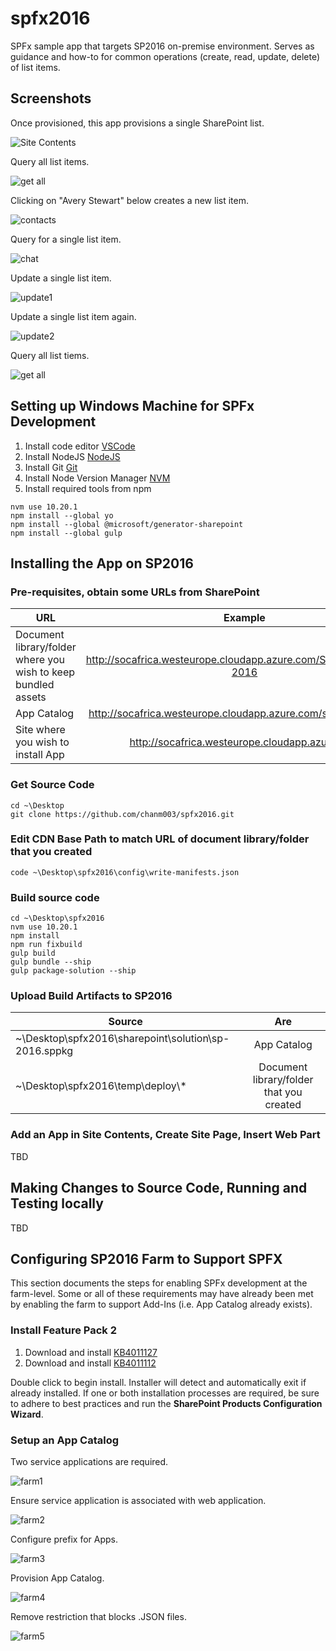 # spfx2016

SPFx sample app that targets SP2016 on-premise environment. Serves as guidance and how-to for common operations (create, read, update, delete) of list items.

## Screenshots

Once provisioned, this app provisions a single SharePoint list.

![Site Contents](./screenshots/walkthrough1.png "Site Contents")

Query all list items.

![get all](./screenshots/walkthrough2.png "get all")


Clicking on "Avery Stewart" below creates a new list item.

![contacts](./screenshots/walkthrough3.png "contacts")

Query for a single list item.

![chat](./screenshots/walkthrough4.png "chat")

Update a single list item.

![update1](./screenshots/walkthrough5.png "update1")

Update a single list item again.

![update2](./screenshots/walkthrough6.png "update2")

Query all list tiems.

![get all](./screenshots/walkthrough7.png "get all")

## Setting up Windows Machine for SPFx Development

1. Install code editor [VSCode](https://code.visualstudio.com/)
2. Install NodeJS [NodeJS](https://www.nodejs.org)
3. Install Git [Git](https://git-scm.com/downloads)
4. Install Node Version Manager [NVM](https://github.com/coreybutler/nvm-windows)
5. Install required tools from npm

```
nvm use 10.20.1
npm install --global yo
npm install --global @microsoft/generator-sharepoint
npm install --global gulp
```

## Installing the App on SP2016

### Pre-requisites, obtain some URLs from SharePoint

| URL                                                            | Example                                                            |
| ---------------------------------------------------------------|:------------------------------------------------------------------:|
| Document library/folder where you wish to keep bundled assets  | http://socafrica.westeurope.cloudapp.azure.com/SPFxBundles/sp-2016 | 
| App Catalog                                                    | http://socafrica.westeurope.cloudapp.azure.com/sites/appcatalog    |
| Site where you wish to install App                             | http://socafrica.westeurope.cloudapp.azure.com                     |


### Get Source Code
```
cd ~\Desktop
git clone https://github.com/chanm003/spfx2016.git
```


### Edit CDN Base Path to match URL of document library/folder that you created
```
code ~\Desktop\spfx2016\config\write-manifests.json
```

### Build source code
```
cd ~\Desktop\spfx2016
nvm use 10.20.1
npm install
npm run fixbuild
gulp build
gulp bundle --ship
gulp package-solution --ship
```

### Upload Build Artifacts to SP2016

| Source                                                    | Are                                           | 
| ----------------------------------------------------------|:---------------------------------------------:| 
| ~\Desktop\spfx2016\sharepoint\solution\sp-2016.sppkg      | App Catalog                                   |
| ~\Desktop\spfx2016\temp\deploy\\*                         | Document library/folder that you created      | 

### Add an App in Site Contents, Create Site Page, Insert Web Part
TBD

## Making Changes to Source Code, Running and Testing locally
TBD

## Configuring SP2016 Farm to Support SPFX

This section documents the steps for enabling SPFx development at the farm-level.   Some or all of these requirements may have already been met by enabling the farm to support Add-Ins (i.e. App Catalog already exists).

### Install Feature Pack 2
1. Download and install [KB4011127](https://support.microsoft.com/en-us/help/4011127/description-of-the-security-update-for-sharepoint-server-2016-septembe)
2. Download and install [KB4011112](https://support.microsoft.com/en-us/help/4011112/september-12-2017-update-for-sharepoint-server-2016-kb4011112)

Double click to begin install.   Installer will detect and automatically exit if already installed.   If one or both installation processes are required, be sure to adhere to best practices and run the **SharePoint Products Configuration Wizard**.

### Setup an App Catalog

Two service applications are required.

![farm1](./screenshots/farm1.png "farm1")

Ensure service application is associated with web application.

![farm2](./screenshots/farm2.png "farm2")

Configure prefix for Apps.

![farm3](./screenshots/farm3.png "farm3")


Provision App Catalog.

![farm4](./screenshots/farm4.png "farm4")

Remove restriction that blocks .JSON files.

![farm5](./screenshots/farm5.png "farm5")